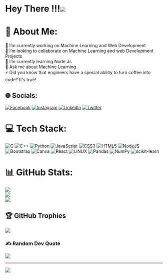 # Hey There !!!<img src="https://repository-images.githubusercontent.com/462900780/0a10af70-6cbf-46df-9071-0ff586a3b1d6">


# 💫 About Me:
🔭 I’m currently working on Machine Learning and Web Development<br>👯 I’m looking to collaborate on Machine Learning and web Development Projects<br>🌱 I’m currently learning Node Js<br>💬 Ask me about Machine Learning<br>⚡ Did you know that engineers have a special ability to turn coffee into code? It's true!


## 🌐 Socials:
[![Facebook](https://img.shields.io/badge/Facebook-%231877F2.svg?logo=Facebook&logoColor=white)](https://www.facebook.com/divyansh.raj.79274) [![Instagram](https://img.shields.io/badge/Instagram-%23E4405F.svg?logo=Instagram&logoColor=white)](https://instagram.com/divyanshraj01_?igshid=ZDdkNTZiNTM=) [![LinkedIn](https://img.shields.io/badge/LinkedIn-%230077B5.svg?logo=linkedin&logoColor=white)](https://www.linkedin.com/in/divyansh-kumar-949454263) [![Twitter](https://img.shields.io/badge/Twitter-%231DA1F2.svg?logo=Twitter&logoColor=white)](https://twitter.com/Divyans45765176?t=vWuNsdPNPLNlq2pkAj6fEw&s=08) 

# 💻 Tech Stack:
![C](https://img.shields.io/badge/c-%2300599C.svg?style=for-the-badge&logo=c&logoColor=white) ![C++](https://img.shields.io/badge/c++-%2300599C.svg?style=for-the-badge&logo=c%2B%2B&logoColor=white) ![Python](https://img.shields.io/badge/python-3670A0?style=for-the-badge&logo=python&logoColor=ffdd54) ![JavaScript](https://img.shields.io/badge/javascript-%23323330.svg?style=for-the-badge&logo=javascript&logoColor=%23F7DF1E) ![CSS3](https://img.shields.io/badge/css3-%231572B6.svg?style=for-the-badge&logo=css3&logoColor=white) ![HTML5](https://img.shields.io/badge/html5-%23E34F26.svg?style=for-the-badge&logo=html5&logoColor=white) ![NodeJS](https://img.shields.io/badge/node.js-6DA55F?style=for-the-badge&logo=node.js&logoColor=white) ![Bootstrap](https://img.shields.io/badge/bootstrap-%23563D7C.svg?style=for-the-badge&logo=bootstrap&logoColor=white) ![Canva](https://img.shields.io/badge/Canva-%2300C4CC.svg?style=for-the-badge&logo=Canva&logoColor=white) ![React](https://img.shields.io/badge/react-%2320232a.svg?style=for-the-badge&logo=react&logoColor=%2361DAFB) ![LINUX](https://img.shields.io/badge/Linux-FCC624?style=for-the-badge&logo=linux&logoColor=black) ![Pandas](https://img.shields.io/badge/pandas-%23150458.svg?style=for-the-badge&logo=pandas&logoColor=white) ![NumPy](https://img.shields.io/badge/numpy-%23013243.svg?style=for-the-badge&logo=numpy&logoColor=white) ![scikit-learn](https://img.shields.io/badge/scikit--learn-%23F7931E.svg?style=for-the-badge&logo=scikit-learn&logoColor=white)
# 📊 GitHub Stats:
![](https://github-readme-stats.vercel.app/api?username=Divyansh80&theme=vue-dark&hide_border=false&include_all_commits=true&count_private=true)<br/>
![](https://github-readme-streak-stats.herokuapp.com/?user=Divyansh80&theme=vue-dark&hide_border=false)<br/>
![](https://github-readme-stats.vercel.app/api/top-langs/?username=Divyansh80&theme=vue-dark&hide_border=false&include_all_commits=true&count_private=true&layout=compact)

## 🏆 GitHub Trophies
![](https://github-profile-trophy.vercel.app/?username=Divyansh80&theme=radical&no-frame=false&no-bg=false&margin-w=4)

### ✍️ Random Dev Quote
![](https://quotes-github-readme.vercel.app/api?type=horizontal&theme=radical)

---
[![](https://visitcount.itsvg.in/api?id=Divyansh80&icon=0&color=0)](https://visitcount.itsvg.in)

<!-- Proudly created with GPRM ( https://gprm.itsvg.in ) -->
